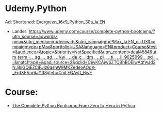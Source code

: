 # Udemy.Python
Ad: [Shortened: Evergreen_16x9_Python_30s_la.EN](https://youtu.be/hqmwe5w0nvA)
- Lander: https://www.udemy.com/course/complete-python-bootcamp/?utm_source=adwords-pmax&utm_medium=udemyads&utm_campaign=PMax_la.EN_cc.US&campaigntype=pMax&portfolio=USA&language=EN&product=Course&test=&audience=&topic=&priority=NotSpecified&utm_content=deal4584&utm_term=_._ag__._ad__._kw__._de_c_._dm__._pl__._ti__._li_9025099_._pd__._&matchtype=&gad_source=2&gclid=CjwKCAjw6ZTCBhBOEiwAqfwJd2NJjkiGQiEZCiFJiz6qshW9MKZedeoAOdK-_ErdXEVnr6JY38gtyhoCmLEQAvD_BwE

# Course:
- [The Complete Python Bootcamp From Zero to Hero in Python](https://www.udemy.com/course/complete-python-bootcamp/)
